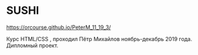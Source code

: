 # SUSHI
https://orcourse.github.io/PeterM_11_19_3/

Курс HTML/CSS , проходил Пётр Михайлов ноябрь-декабрь 2019 года. Дипломный проект. 

